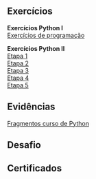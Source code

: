 ## Exercícios  
**Exercícios Python I**  
[Exercícios de programação](./exercicios/python-1/python-1.ipynb)  
  
**Exercícios Python II**  
[Etapa 1](./exercicios/python-2/script1.py)  
[Etapa 2](./exercicios/python-2/script2.py)  
[Etapa 3](./exercicios/python-2/script3.py)  
[Etapa 4](./exercicios/python-2/script4.py)  
[Etapa 5](./exercicios/python-2/script5.py)  
  
## Evidências  
[Fragmentos curso de Python](./evidencias)  
  
## Desafio  
     
## Certificados  
 
